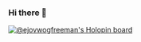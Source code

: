 ### Hi there 👋
[![@ejovwogfreeman's Holopin board](https://holopin.io/api/user/board?user=ejovwogfreeman)](https://holopin.io/@ejovwogfreeman)

<!--
**ejovwogfreeman/ejovwogfreeman** is a ✨ _special_ ✨ repository because its `README.md` (this file) appears on your GitHub profile.

Here are some ideas to get you started:

- 🔭 I’m currently working on ...
- 🌱 I’m currently learning ...
- 👯 I’m looking to collaborate on ...
- 🤔 I’m looking for help with ...
- 💬 Ask me about ...
- 📫 How to reach me: ...
- 😄 Pronouns: ...
- ⚡ Fun fact: ...
-->

